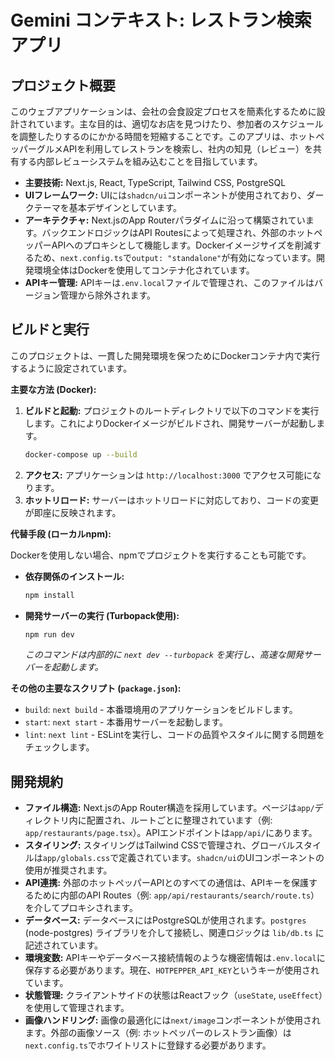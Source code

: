 # Gemini コンテキスト: レストラン検索アプリ

## プロジェクト概要

このウェブアプリケーションは、会社の会食設定プロセスを簡素化するために設計されています。主な目的は、適切なお店を見つけたり、参加者のスケジュールを調整したりするのにかかる時間を短縮することです。このアプリは、ホットペッパーグルメAPIを利用してレストランを検索し、社内の知見（レビュー）を共有する内部レビューシステムを組み込むことを目指しています。

- **主要技術:** Next.js, React, TypeScript, Tailwind CSS, PostgreSQL
- **UIフレームワーク:** UIには`shadcn/ui`コンポーネントが使用されており、ダークテーマを基本デザインとしています。
- **アーキテクチャ:** Next.jsのApp Routerパラダイムに沿って構築されています。バックエンドロジックはAPI Routesによって処理され、外部のホットペッパーAPIへのプロキシとして機能します。Dockerイメージサイズを削減するため、`next.config.ts`で`output: "standalone"`が有効になっています。開発環境全体はDockerを使用してコンテナ化されています。
- **APIキー管理:** APIキーは`.env.local`ファイルで管理され、このファイルはバージョン管理から除外されます。

## ビルドと実行

このプロジェクトは、一貫した開発環境を保つためにDockerコンテナ内で実行するように設定されています。

**主要な方法 (Docker):**

1.  **ビルドと起動:** プロジェクトのルートディレクトリで以下のコマンドを実行します。これによりDockerイメージがビルドされ、開発サーバーが起動します。
    ```bash
    docker-compose up --build
    ```
2.  **アクセス:** アプリケーションは `http://localhost:3000` でアクセス可能になります。
3.  **ホットリロード:** サーバーはホットリロードに対応しており、コードの変更が即座に反映されます。

**代替手段 (ローカルnpm):**

Dockerを使用しない場合、npmでプロジェクトを実行することも可能です。

-   **依存関係のインストール:**
    ```bash
    npm install
    ```
-   **開発サーバーの実行 (Turbopack使用):**
    ```bash
    npm run dev
    ```
    *このコマンドは内部的に `next dev --turbopack` を実行し、高速な開発サーバーを起動します。*

**その他の主要なスクリプト (`package.json`):**

-   `build`: `next build` - 本番環境用のアプリケーションをビルドします。
-   `start`: `next start` - 本番用サーバーを起動します。
-   `lint`: `next lint` - ESLintを実行し、コードの品質やスタイルに関する問題をチェックします。

## 開発規約

-   **ファイル構造:** Next.jsのApp Router構造を採用しています。ページは`app/`ディレクトリ内に配置され、ルートごとに整理されています（例: `app/restaurants/page.tsx`）。APIエンドポイントは`app/api/`にあります。
-   **スタイリング:** スタイリングはTailwind CSSで管理され、グローバルスタイルは`app/globals.css`で定義されています。`shadcn/ui`のUIコンポーネントの使用が推奨されます。
-   **API連携:** 外部のホットペッパーAPIとのすべての通信は、APIキーを保護するために内部のAPI Routes（例: `app/api/restaurants/search/route.ts`）を介してプロキシされます。
-   **データベース:** データベースにはPostgreSQLが使用されます。`postgres` (node-postgres) ライブラリを介して接続し、関連ロジックは `lib/db.ts` に記述されています。
-   **環境変数:** APIキーやデータベース接続情報のような機密情報は`.env.local`に保存する必要があります。現在、`HOTPEPPER_API_KEY`というキーが使用されています。
-   **状態管理:** クライアントサイドの状態はReactフック（`useState`, `useEffect`）を使用して管理されます。
-   **画像ハンドリング:** 画像の最適化には`next/image`コンポーネントが使用されます。外部の画像ソース（例: ホットペッパーのレストラン画像）は`next.config.ts`でホワイトリストに登録する必要があります。
